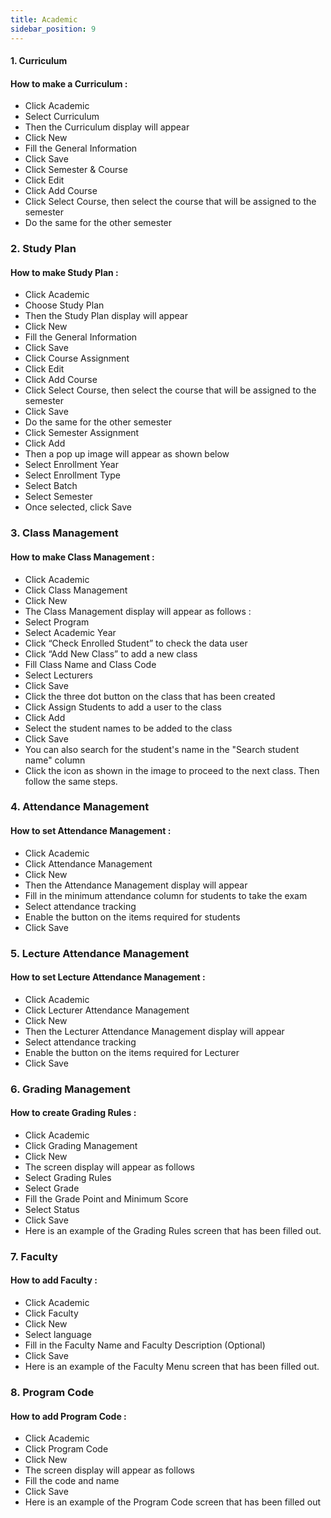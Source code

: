 ```yaml
---
title: Academic
sidebar_position: 9
---
```

#### 1. Curriculum

#### How to make a Curriculum :

* Click Academic
* Select Curriculum
* Then the Curriculum display will appear
* Click New
* Fill the General Information
* Click Save
* Click Semester & Course
* Click Edit
* Click Add Course
* Click Select Course, then select the course that will be assigned to the semester
* Do the same for the other semester



### 2. Study Plan

#### How to make Study Plan :

* Click Academic
* Choose Study Plan
* Then the Study Plan display will appear
* Click New
* Fill the General Information
* Click Save
* Click Course Assignment
* Click Edit
* Click Add Course
* Click Select Course, then select the course that will be assigned to the semester
* Click Save
* Do the same for the other semester
* Click Semester Assignment
* Click Add
* Then a pop up image will appear as shown below
* Select Enrollment Year
* Select Enrollment Type
* Select Batch
* Select Semester
* Once selected, click Save



### 3. Class Management

#### How to make Class Management :

* Click Academic
* Click Class Management
* Click New
* The Class Management display will appear as follows : 
* Select Program
* Select Academic Year
* Click “Check Enrolled Student” to check the data user
* Click “Add New Class” to add a new class
* Fill Class Name and Class Code
* Select Lecturers
* Click Save
* Click the three dot button on the class that has been created
* Click Assign Students to add a user to the class
* Click Add
* Select the student names to be added to the class
* Click Save
* You can also search for the student's name in the "Search student name" column
* Click the icon as shown in the image to proceed to the next class. Then follow the same steps.



### 4. Attendance Management

#### How to set Attendance Management :

* Click Academic
* Click Attendance Management
* Click New
* Then the Attendance Management display will appear
* Fill in the minimum attendance column for students to take the exam
* Select attendance tracking
* Enable the button on the items required for students
* Click Save



### **5. Lecture Attendance Management**

#### **How to set Lecture Attendance Management :**

* Click Academic
* Click Lecturer Attendance Management
* Click New
* Then the Lecturer Attendance Management display will appear
* Select attendance tracking
* Enable the button on the items required for Lecturer
* Click Save



### 6. Grading Management

#### How to create Grading Rules :

* Click Academic
* Click Grading Management
* Click New
* The screen display will appear as follows
* Select Grading Rules
* Select Grade
* Fill the Grade Point and Minimum Score
* Select Status
* Click Save
* Here is an example of the Grading Rules screen that has been filled out.



### 7. Faculty

#### How to add Faculty :

* Click Academic
* Click Faculty
* Click New
* Select language
* Fill in the Faculty Name and Faculty Description (Optional)
* Click Save
* Here is an example of the Faculty Menu screen that has been filled out.



### 8. Program Code

#### How to add Program Code :

* Click Academic
* Click Program Code
* Click New
* The screen display will appear as follows
* Fill the code and name
* Click Save
* Here is an example of the Program Code screen that has been filled out
